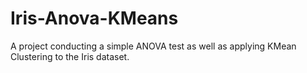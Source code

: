 # Iris-Anova-KMeans
A project conducting a simple ANOVA test as well as applying KMean Clustering to the Iris dataset.

